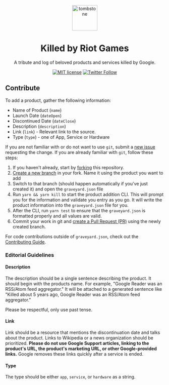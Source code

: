 <div align="center">
  <img src="https://static.killedbygoogle.com/com/tombstone.png" alt="tombstone" style="height: 80px; width: 80px; padding: 0 20px;">
  <h1>Killed by Riot Games</h1>
  <p>A tribute and log of beloved products and services killed by Google.</p>
</div>

<div align="center">

[![MIT license](https://img.shields.io/badge/License-MIT-blue.svg)](/LICENSE) [![Twitter Follow](https://img.shields.io/twitter/follow/killedbygoogle?color=%231da1f2&label=%40killedbygoogle&style=flat-square)](https://twitter.com/killedbygoogle)

</div>

## Contribute

To add a product, gather the following information:

- Name of Product (`name`)
- Launch Date (`dateOpen`)
- Discontinued Date (`dateClose`)
- Description (`description`)
- Link (`link`) - Relevant link to the source.
- Type (`type`) - one of App, Service or Hardware

If you are not familiar with or do not want to use `git`, submit a [new issue](https://github.com/codyogden/killedbygoogle/issues/new?template=add-an-obituary.md) requesting the change. If you are already familiar with `git`, follow these steps:

1. If you haven't already, start by [forking](https://help.github.com/en/articles/fork-a-repo) this repository. 
1. [Create a new branch](https://help.github.com/en/desktop/contributing-to-projects/creating-a-branch-for-your-work) in your fork. Name it using the product you want to add 
1. Switch to that branch (should happen automatically if you've just created it) and open the `graveyard.json` file
1. Run `yarn && yarn kill` to start the product addition CLI. This will prompt you for the information and validate you entry as you go. It will write the product information into the `graveyard.json` file for you.
1. After the CLI, run `yarn test` to ensure that the `graveyard.json` is formatted properly and all values are valid.
1. Commit your work in git and [create a Pull Request (PR)](https://help.github.com/en/articles/creating-a-pull-request) using the newly created branch.

For code contributions outside of `graveyard.json`, check out the [Contributing Guide](.github/CONTRIBUTING.md).

### Editorial Guidelines

#### Description
The description should be a single sentence describing the product. It should begin with the products name. For example, "Google Reader was an RSS/Atom feed aggregator." It will be attached to a generated sentence like "Killed about 5 years ago, Google Reader was an RSS/Atom feed aggregator."

Please be respectful, only use past tense.

#### Link
Link should be a resource that mentions the discontinuation date and talks about the product. Links to Wikipedia or a news organization should be prioritized. **Please do not use Google Support articles, linking to the product's URL, the product's marketing URL, or other Google-provided links.** Google removes these links quickly after a service is ended.

#### Type
The type should be either `app`, `service`, or `hardware` as a string.
